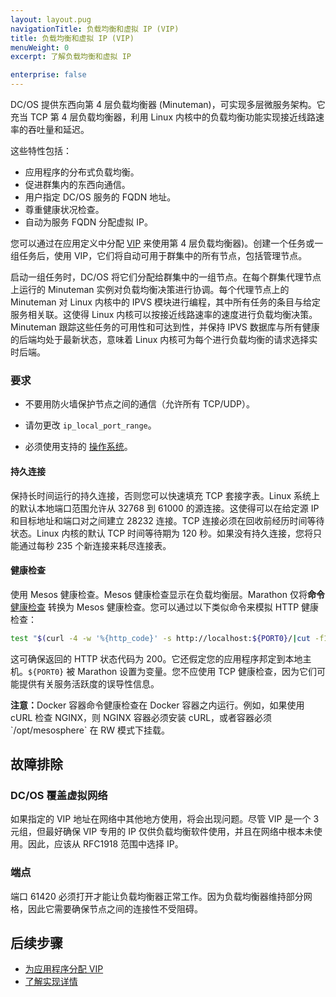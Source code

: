 ```yaml
---
layout: layout.pug
navigationTitle: 负载均衡和虚拟 IP (VIP)
title: 负载均衡和虚拟 IP (VIP)
menuWeight: 0
excerpt: 了解负载均衡和虚拟 IP

enterprise: false
---
```


<!-- The source repo for this topic is https://github.com/dcos/dcos-docs-site -->


DC/OS 提供东西向第 4 层负载均衡器 (Minuteman)，可实现多层微服务架构。它充当 TCP 第 4 层负载均衡器，利用 Linux 内核中的负载均衡功能实现接近线路速率的吞吐量和延迟。

这些特性包括：
- 应用程序的分布式负载均衡。
- 促进群集内的东西向通信。
- 用户指定 DC/OS 服务的 FQDN 地址。
- 尊重健康状况检查。
- 自动为服务 FQDN 分配虚拟 IP。

您可以通过在应用定义中分配 [VIP](/cn/1.12/networking/load-balancing-vips/virtual-ip-addresses/) 来使用第 4 层负载均衡器)。创建一个任务或一组任务后，使用 VIP，它们将自动可用于群集中的所有节点，包括管理节点。

启动一组任务时，DC/OS 将它们分配给群集中的一组节点。在每个群集代理节点上运行的 Minuteman 实例对负载均衡决策进行协调。每个代理节点上的 Minuteman 对 Linux 内核中的 IPVS 模块进行编程，其中所有任务的条目与给定服务相关联。这使得 Linux 内核可以按接近线路速率的速度进行负载均衡决策。Minuteman 跟踪这些任务的可用性和可达到性，并保持 IPVS 数据库与所有健康的后端均处于最新状态，意味着 Linux 内核可为每个进行负载均衡的请求选择实时后端。

### 要求

- 不要用防火墙保护节点之间的通信（允许所有 TCP/UDP）。
- 请勿更改 `ip_local_port_range`。

- 必须使用支持的 [操作系统](/cn/1.12/installing/oss/custom/system-requirements/)。

#### 持久连接
保持长时间运行的持久连接，否则您可以快速填充 TCP 套接字表。Linux 系统上的默认本地端口范围允许从 32768 到 61000 的源连接。这使得可以在给定源 IP 和目标地址和端口对之间建立 28232 连接。TCP 连接必须在回收前经历时间等待状态。Linux 内核的默认 TCP 时间等待期为 120 秒。如果没有持久连接，您将只能通过每秒 235 个新连接来耗尽连接表。

#### 健康检查
使用 Mesos 健康检查。Mesos 健康检查显示在负载均衡层。Marathon 仅将**命令** [健康检查](/cn/1.12/deploying-services/creating-services/health-checks/) 转换为 Mesos 健康检查。您可以通过以下类似命令来模拟 HTTP 健康检查：

 ```bash
 test "$(curl -4 -w '%{http_code}' -s http://localhost:${PORT0}/|cut -f1 -d" ")" == 200
 ```

 这可确保返回的 HTTP 状态代码为 200。它还假定您的应用程序邦定到本地主机。`${PORT0}` 被 Marathon 设置为变量。您不应使用 TCP 健康检查，因为它们可能提供有关服务活跃度的误导性信息。

<p class="message--note"><strong>注意：</strong>Docker 容器命令健康检查在 Docker 容器之内运行。例如，如果使用 cURL 检查 NGINX，则 NGINX 容器必须安装 cURL，或者容器必须 `/opt/mesosphere` 在 RW 模式下挂载。</p>

## 故障排除

### DC/OS 覆盖虚拟网络
如果指定的 VIP 地址在网络中其他地方使用，将会出现问题。尽管 VIP 是一个 3 元组，但最好确保 VIP 专用的 IP 仅供负载均衡软件使用，并且在网络中根本未使用。因此，应该从 RFC1918 范围中选择 IP。

### 端点
端口 61420 必须打开才能让负载均衡器正常工作。因为负载均衡器维持部分网格，因此它需要确保节点之间的连接性不受阻碍。

## 后续步骤

- [为应用程序分配 VIP](/cn/1.12/networking/load-balancing-vips/virtual-ip-addresses/)
- [了解实现详情](https://github.com/dcos/minuteman)

